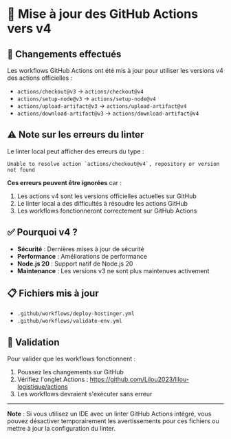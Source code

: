 # 📝 Mise à jour des GitHub Actions vers v4

## 🔄 Changements effectués

Les workflows GitHub Actions ont été mis à jour pour utiliser les versions v4 des actions officielles :

- `actions/checkout@v3` → `actions/checkout@v4`
- `actions/setup-node@v3` → `actions/setup-node@v4`
- `actions/upload-artifact@v3` → `actions/upload-artifact@v4`
- `actions/download-artifact@v3` → `actions/download-artifact@v4`

## ⚠️ Note sur les erreurs du linter

Le linter local peut afficher des erreurs du type :
```
Unable to resolve action `actions/checkout@v4`, repository or version not found
```

**Ces erreurs peuvent être ignorées** car :

1. Les actions v4 sont les versions officielles actuelles sur GitHub
2. Le linter local a des difficultés à résoudre les actions GitHub
3. Les workflows fonctionneront correctement sur GitHub Actions

## ✅ Pourquoi v4 ?

- **Sécurité** : Dernières mises à jour de sécurité
- **Performance** : Améliorations de performance
- **Node.js 20** : Support natif de Node.js 20
- **Maintenance** : Les versions v3 ne sont plus maintenues activement

## 📋 Fichiers mis à jour

- `.github/workflows/deploy-hostinger.yml`
- `.github/workflows/validate-env.yml`

## 🚀 Validation

Pour valider que les workflows fonctionnent :

1. Poussez les changements sur GitHub
2. Vérifiez l'onglet Actions : https://github.com/Lilou2023/lilou-logistique/actions
3. Les workflows devraient s'exécuter sans erreur

---

**Note** : Si vous utilisez un IDE avec un linter GitHub Actions intégré, vous pouvez désactiver temporairement les avertissements pour ces fichiers ou mettre à jour la configuration du linter.
